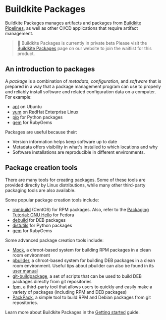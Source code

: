 # Buildkite Packages

Buildkite Packages manages artifacts and packages from [Buildkite Pipelines](/docs/pipelines), as well as other CI/CD applications that require artifact management.

> 📘 Buildkite Packages is currently in private beta
> Please visit the [Buildkite Packages](https://buildkite.com/packages) page on our website to join the waitlist for this product.

## An introduction to packages

A _package_ is a combination of _metadata_, _configuration_, and _software_ that is prepared in a way that a package management program can use to properly and reliably install software and related configuration data on a computer. For example:

- [apt](https://help.ubuntu.com/community/Repositories/CommandLine) on Ubuntu
- [yum](https://access.redhat.com/site/documentation/en-US/Red_Hat_Enterprise_Linux/5/html/Deployment_Guide/c1-yum.html) on RedHat Enterprise Linux
- [pip](https://pip.pypa.io/) for Python packages
- [gem](http://guides.rubygems.org/) for RubyGems

Packages are useful because their:

- Version information helps keep software up to date
- Metadata offers visibility in what's installed to which locations and why
- Software installations are reproducible in different environments.

## Package creation tools

There are many tools for creating packages. Some of these tools are provided directly by Linux distributions, while many other third-party packaging tools are also available.

Some popular package creation tools include:

- [rpmbuild](http://wiki.centos.org/HowTos/SetupRpmBuildEnvironment) (CentOS) for RPM packages. Also, refer to the [Packaging Tutorial: GNU Hello](https://docs.fedoraproject.org/en-US/package-maintainers/Packaging_Tutorial_GNU_Hello/) for Fedora
- [debuild](https://wiki.debian.org/Packaging/Intro) for DEB packages
- [distutils](https://docs.python.org/2/distutils/builtdist.html) for Python packages
- [gem](http://guides.rubygems.org/make-your-own-gem/) for RubyGems

Some advanced package creation tools include:

- [Mock](https://rpm-software-management.github.io/mock/), a chroot-based system for building RPM packages in a clean room environment
- [pbuilder](https://wiki.ubuntu.com/PbuilderHowto), a chroot-based system for building DEB packages in a clean room environment. Useful tips about pbuilder can also be found in its [user manual](http://www.netfort.gr.jp/~dancer/software/pbuilder-doc/pbuilder-doc.html)
- [git-buildpackage](http://honk.sigxcpu.org/projects/git-buildpackage/manual-html/gbp.html), a set of scripts that can be used to build DEB packages directly from git repositories
- [fpm](https://github.com/jordansissel/fpm), a third-party tool that allows users to quickly and easily make a variety of packages (including RPM and DEB packages)
- [PackPack](https://github.com/packpack/packpack), a simple tool to build RPM and Debian packages from git repositories.

Learn more about Buildkite Packages in the [Getting started](/docs/packages/getting-started) guide.
